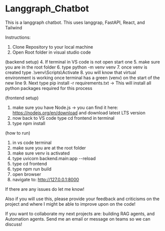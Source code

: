 # Langgraph_Chatbot
This is a langgraph chatbot. This uses langgrap, FastAPI, React, and Tailwind

Instructions:

1. Clone Repository to your local machine
2. Open Root folder in visual studio code

(backend setup)
4. If terminal in VS code is not open start one
5. make sure you are in the root folder
6. type python -m venv venv
7. once venv is created type .\venv\Scripts\Activate
8. you will know that virtual environment is working once terminal has a green (venv) on the start of the new line
9. Next type pip install -r requirements.txt -> This will install all python packages required for this process

(frontend setup)
1. make sure you have Node.js -> you can find it here: https://nodejs.org/en/download and download latest LTS version
2. now back to VS code type cd frontend in terminal
3. type npm install

(how to run)
1. in vs code terminal
2. make sure you are at the root folder
3. make sure venv is activated
4. type uvicorn backend.main:app --reload
5. type cd frontend
6. type npm run build
7. open browser
8. navigate to: http://127.0.0.1:8000

If there are any issues do let me know!

Also if you will use this, please provide your feedback and criticisms on the project and where I might be able to improve upon on the code!

If you want to collaborate my next projects are: building RAG agents, and Automation agents. Send me an email or message on teams so we can discuss!
